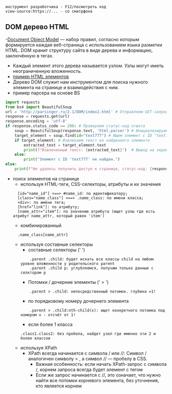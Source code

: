```
инструмент разработчика - F12/посмотреть код
view-source:https://... - со сматрфона
```

## DOM дерево HTML

-[Document Object Model](https://ru.wikipedia.org/wiki/Document_Object_Model) — набор правил, согласно которым формируется каждая веб-страница с использованием языка разметки HTML. DOM хранит структуру сайта в виде дерева и информацию, заключённую в тегах.
- Каждый элемент этого дерева называется узлом. Узлы могут иметь неограниченную вложенность.
- [пример HTML элементов](https://parsinger.ru/2.1/DOM/block_strok_elem.html)
- Дерево DOM служит нам инструментом для поиска нужного элемента на странице и взаимодействия с ним.
- пример парсера на основе BS

```python
import requests
from bs4 import BeautifulSoup
url = 'http://parsinger.ru/2.1/DOM/index2.html' # Отправляем GET-запрос на веб-страницу
response = requests.get(url)
response.encoding = 'utf-8'
if response.status_code == 200: # Проверяем статус-код ответа
    soup = BeautifulSoup(response.text, 'html.parser') # Инициализируем объект BeautifulSoup для парсинга HTML
    target_element = soup.find(id="text777") # Ищем элемент с ID "text777"
    if target_element: # Извлекаем текст из найденного элемента
        extracted_text = target_element.text
        print(f"Извлеченный текст: {extracted_text}")  # Вывод на экран
    else:
        print("Элемент с ID 'text777' не найден.")
else:
    print(f"Не удалось получить доступ к странице, статус-код: {response.status_code}")
```

- поиск элементов на странице
  - используя HTML-теги, CSS-селекторы, атрибуты и их значения
  ```
    [id="name_id"] <==> #name_id: по идентификатору;
    [class="name_class"] <==> .name_class: по имени класса;
    <div>: по имени тега;
    [href="link"]: по атрибуту;
    [name_attr="item"]: по значению атрибута (ищет узлы где есть атрибут name_attr, который равен 'item')
  ```
    - комбинированный
  ```
    .name_class[name_attr]
  ```
  - используя составные селекторы
    - составные селекторы (' ')
    ```
        .parent .child: будет искать все классы child на любом уровне вложенности у родительского parent
        .parent .child p: углубляемся, получим только данные с селктором р
    ```
    - Потомки / дочерние элементы (' > ')
    ```
        .parent > .child: непосредственный потомок. глубина =1!
    ```
    - по порядковому номеру дочернего элемента
    ```
        .parent > .child:nth-child(x): ищет конкретного потомка под номером х - отсчёт от 1!
    ```
    - если более 1 класса
    ```
    .class1.class2: без пробела, найдет узел где именно эти 2 и более классов
    ```
  - используя XPath
    - XPath всегда начинается с символа / или //: Символ / аналогичен символу > , а символ // — пробелу в CSS.
      - Важная особенность: если начать XPath-запрос с символа /, корнем запроса всегда будет элемент с тегом <html>
      - Если же запрос начинается с //, это означает, что нужно найти все потомки корневого элемента, без уточнения, кто является корнем
    